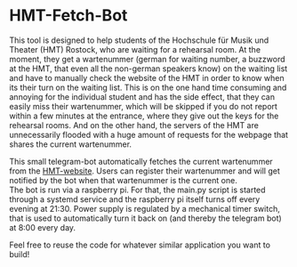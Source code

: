# HMT-Fetch-Bot

This tool is designed to help students of the Hochschule für Musik und Theater
(HMT) Rostock, who are waiting for a rehearsal room. At the moment, they get
a wartenummer (german for waiting number, a buzzword at the HMT, that even all 
the non-german speakers know) on the waiting list and have to manually check
the website of the HMT in order to know when its their turn on the waiting list.
This is on the one hand time consuming and annoying for the individual student
and has the side effect, that they can easily miss their wartenummer, which will
be skipped if you do not report within a few minutes at the entrance, where 
they give out the keys for the rehearsal rooms. And on the other hand, the 
servers of the HMT are unnecessarily flooded with a huge amount of requests
for the webpage that shares the current wartenummer. 

This small telegram-bot automatically fetches the current wartenummer from the 
[HMT-website](https://www.hmt-rostock.de/aktuelles-service/wartenummer/).
Users can register their wartenummer and will get notified by the bot when that 
wartenummer is the current one.  
The bot is run via a raspberry pi. For that, the main.py script is started 
through a systemd service and the raspberry pi itself turns off every evening
at 21:30. Power supply is regulated by a mechanical timer switch, that is used to
automatically turn it back on (and thereby the telegram bot) at 8:00
every day.

Feel free to reuse the code for whatever similar application you want to build!
